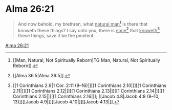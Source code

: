 # Alma 26:21

> And now behold, my brethren, what <u>natural man</u>[^a] is there that knoweth these things? I say unto you, there is <u>none</u>[^b] that <u>knoweth</u>[^c] these things, save it be the penitent.

[Alma 26:21](https://www.churchofjesuschrist.org/study/scriptures/bofm/alma/26?lang=eng&id=p21#p21)


[^a]: [[Man, Natural, Not Spiritually Reborn|TG Man, Natural, Not Spiritually Reborn]].  
[^b]: [[Alma 36.5|Alma 36:5]].  
[^c]: [[1 Corinthians 2.9|1 Cor. 2:11 (9–16)]][[1 Corinthians 2.10|]][[1 Corinthians 2.11|]][[1 Corinthians 2.12|]][[1 Corinthians 2.13|]][[1 Corinthians 2.14|]][[1 Corinthians 2.15|]][[1 Corinthians 2.16|]]; [[Jacob 4.8|Jacob 4:8 (8–10, 13)]][[Jacob 4.9|]][[Jacob 4.10|]][[Jacob 4.13|]].  
